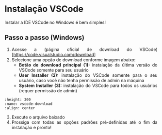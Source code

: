# Instalação VSCode

<div style="text-align: justify">

Instalar a IDE VSCode no Windows é bem simples!

## Passo a passo (Windows)

1. Acesse a (página oficial de download do VSCode)[https://code.visualstudio.com/download]
2. Selecione uma opção de download conforme imagem abaixo:
    - **Botão de download principal (1):** instalação da última versão do VSCode somente para seu usuário
    - **User Installer (2):** instalação do VSCode somente para o seu usuário, caso você não tenha permissão de admin na máquina
    - **System Installer (3):** instalação do VSCode para todos os usuários (requer permissão de admin)

```{image} ../img/vscode-download-windows.png
:height: 300
:name: vscode-download
:align: center
```

3. Execute o arquivo baixado
4. Prossiga com todas as opções padrões pré-definidas até o fim da instalação e pronto!

</div>